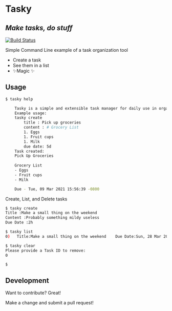 # Tasky
## _Make tasks, do stuff_

[![Build Status](https://github.com/hunter32292/tasky/actions/workflows/build.yaml/badge.svg)](https://github.com/hunter32292/tasky/actions/workflows/build.yaml)

Simple Command Line example of a task organization tool

- Create a task
- See them in a list
- ✨Magic ✨

## Usage

```sh
$ tasky help

	Tasky is a simple and extensible task manager for daily use in organizing your day to day tasks.
	Example usage:
	tasky create
		title : Pick up groceries
		content : # Grocery List
		1. Eggs
		1. Fruit cups
		1. Milk
		due date: 5d
	Task created:
	Pick Up Groceries
	
	Grocery List
	- Eggs
	- Fruit cups
	- Milk

	Due - Tue, 09 Mar 2021 15:56:39 -0800
```
Create, List, and Delete tasks
```sh
$ tasky create
Title :Make a small thing on the weekend 
Content :Probably something mildy useless
Due Date :2h

$ tasky list
0)	 Title:Make a small thing on the weekend 	Due Date:Sun, 28 Mar 2021 22:36:51 -0700

$ tasky clear
Please provide a Task ID to remove:
0

$
```

## Development

Want to contribute? Great!

Make a change and submit a pull request!